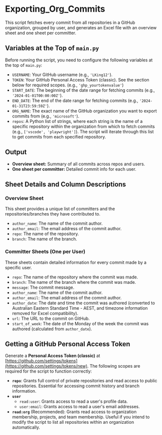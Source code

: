 # Exporting_Org_Commits

This script fetches every commit from all repositories in a GitHub organization, grouped by user, and generates an Excel file with an overview sheet and one sheet per committer.

## Variables at the Top of `main.py`
Before running the script, you need to configure the following variables at the top of `main.py`:

- `USERNAME`: Your GitHub username (e.g., `'LKing12'`).
- `TOKEN`: Your GitHub Personal Access Token (classic). See the section below for required scopes. (e.g., `'ghp_yourtokenvalue'`)
- `START_DATE`: The beginning of the date range for fetching commits (e.g., `'2024-01-01T00:00:00Z'`).
- `END_DATE`: The end of the date range for fetching commits (e.g., `'2024-01-31T23:59:59Z'`).
- `ORG_NAME`: The exact name of the GitHub organization you want to export commits from (e.g., `'microsoft'`).
- `repos`: A Python list of strings, where each string is the name of a specific repository within the organization from which to fetch commits (e.g., `['vscode', 'playwright']`). The script will iterate through this list to get commits from each specified repository.

## Output
- **Overview sheet:** Summary of all commits across repos and users.
- **One sheet per committer:** Detailed commit info for each user.

## Sheet Details and Column Descriptions

### Overview Sheet
This sheet provides a unique list of committers and the repositories/branches they have contributed to.
- `author_name`: The name of the commit author.
- `author_email`: The email address of the commit author.
- `repo`: The name of the repository.
- `branch`: The name of the branch.

### Committer Sheets (One per User)
These sheets contain detailed information for every commit made by a specific user.
- `repo`: The name of the repository where the commit was made.
- `branch`: The name of the branch where the commit was made.
- `message`: The commit message.
- `author_name`: The name of the commit author.
- `author_email`: The email address of the commit author.
- `author_date`: The date and time the commit was authored (converted to Australian Eastern Standard Time - AEST, and timezone information removed for Excel compatibility).
- `url`: The URL to the commit on GitHub.
- `start_of_week`: The date of the Monday of the week the commit was authored (calculated from `author_date`).

## Getting a GitHub Personal Access Token
Generate a **Personal Access Token (classic)** at [https://github.com/settings/tokens](https://github.com/settings/tokens/new).
The following scopes are required for the script to function correctly:
- **`repo`**: Grants full control of private repositories and read access to public repositories. Essential for accessing commit history and branch information.
- **`user`**
    - `read:user`: Grants access to read a user's profile data.
    - `user:email`: Grants access to read a user's email addresses.
- **`read:org`** (Recommended): Grants read access to organization membership, projects, and team membership. Useful if you intend to modify the script to list all repositories within an organization automatically.

